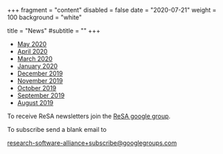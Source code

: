 +++
fragment = "content"
disabled = false
date = "2020-07-21"
weight = 100
background = "white"

title = "News"
#subtitle = ""
+++

* [May 2020](2020-May-newsletter.pdf)
* [April 2020](2020-April-newsletter.pdf)
* [March 2020](2020-March-newsletter.pdf)
* [January 2020](2020-January-newsletter.pdf)
* [December 2019](2019-December-newsletter.pdf)
* [November 2019](2019-November-newsletter.pdf)
* [October 2019](2019-October-newsletter.pdf)
* [September 2019](2019-September-newsletter.pdf)
* [August 2019](2019-August-newsletter.pdf)

To receive ReSA newsletters join the [ReSA google group](https://groups.google.com/forum/#!forum/research-software-alliance).

To subscribe send a blank email to 

[research-software-alliance+subscribe@googlegroups.com](mailto:research-software-alliance+subscribe@googlegroups.com)

